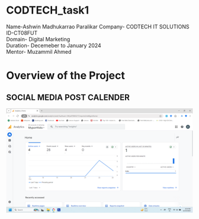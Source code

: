 # CODTECH_task1
Name-Ashwin Madhukarrao Paralikar
Company- CODTECH IT SOLUTIONS<br>
ID-CT08FUT<br>
Domain- Digital Marketing<br>
Duration- Decemeber to January 2024<br>
Mentor- Muzammil Ahmed
# Overview of the Project
## SOCIAL MEDIA POST CALENDER
![image1](https://github.com/ashwin2023paralikar/CODTECH_task1/blob/086f1d8e3e9f989e275d583b921531b80c6e2034/Screenshot%202024-12-24%20205411.png)

